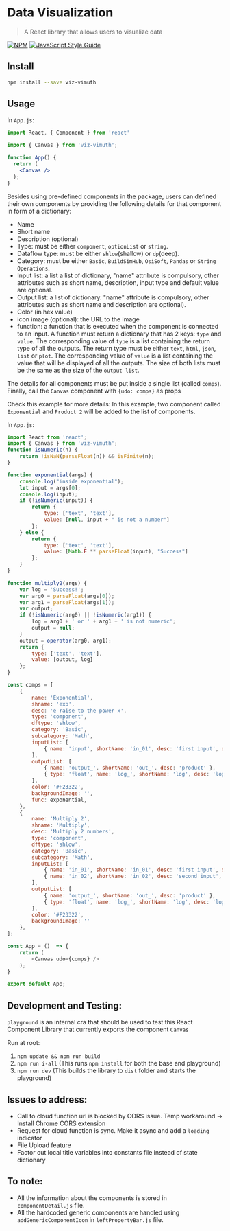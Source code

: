 # Data Visualization
> A React library that allows users to visualize data

[![NPM](https://img.shields.io/npm/v/viz-vimuth.svg)](https://www.npmjs.com/package/viz-vimuth)
[![JavaScript Style Guide](https://img.shields.io/badge/code_style-standard-brightgreen.svg)](https://standardjs.com)

## Install

```bash
npm install --save viz-vimuth
```

## Usage

In `App.js`:
```jsx
import React, { Component } from 'react'

import { Canvas } from 'viz-vimuth';

function App() {
  return (
    <Canvas />
  );
}
```
Besides using pre-defined components in the package, users can defined their own components by providing the following details for that component in form of a dictionary:
- Name
- Short name
- Description (optional)
- Type: must be either `component`, `optionList` or `string`.
- Dataflow type: must be either `shlow`(shallow) or `dp`(deep).
- Category: must be either `Basic`, `BuildSimHub`, `OsiSoft`, `Pandas` or `String Operations`.
- Input list: a list a list of dictionary, "name" attribute is compulsory, other attributes such as short name, description, input type and default value are optional.
- Output list: a list of dictionary. "name" attribute is compulsory, other attributes such as short name and description are optional).
- Color (in hex value)
- icon image (optional): the URL to the image
- function: a function that is executed when the component is connected to an input. A function must return a dictionary that has 2 keys: `type` and `value`. The corresponding value of `type` is a list containing the return type of all the outputs. The return type must be either `text`, `html`, `json`, `list` or `plot`. The corresponding value of `value` is a list containing the value that will be displayed of all the outputs. The size of both lists must be the same as the size of the `output list`.

The details for all components must be put inside a single list (called `comps`).
Finally, call the `Canvas` component with `{udo: comps}` as props

Check this example for more details:
In this example, two component called `Exponential` and `Product 2` will be added to the list of components.

In `App.js`:
```js
import React from 'react';
import { Canvas } from 'viz-vimuth';
function isNumeric(n) {
    return !isNaN(parseFloat(n)) && isFinite(n);
}

function exponential(args) {
    console.log("inside exponential");
    let input = args[0];
    console.log(input);
    if (!isNumeric(input)) {
        return {
            type: ['text', 'text'],
            value: [null, input + " is not a number"]
        };
    } else {
        return {
            type: ['text', 'text'],
            value: [Math.E ** parseFloat(input), "Success"]
        };
    }
}

function multiply2(args) {
    var log = 'Success!';
    var arg0 = parseFloat(args[0]);
    var arg1 = parseFloat(args[1]);
    var output;
    if (!isNumeric(arg0) || !isNumeric(arg1)) {
        log = arg0 + ' or ' + arg1 + ' is not numeric';
        output = null;
    }
    output = operator(arg0, arg1);
    return {
        type: ['text', 'text'],
        value: [output, log]
    };
}

const comps = [
    {
        name: 'Exponential',
        shname: 'exp',
        desc: 'e raise to the power x',
        type: 'component',
        dftype: 'shlow',
        category: 'Basic',
        subcategory: 'Math',
        inputList: [
            { name: 'input', shortName: 'in_01', desc: 'first input', default_value: '10.0' }
        ],
        outputList: [
            { name: 'output_', shortName: 'out_', desc: 'product' },
            { type: 'float', name: 'log_', shortName: 'log', desc: 'log output' }
        ],
        color: '#F23322',
        backgroundImage: '',
        func: exponential,
    },
    {
        name: 'Multiply 2',
        shname: 'Multiply',
        desc: 'Multiply 2 numbers',
        type: 'component',
        dftype: 'shlow',
        category: 'Basic',
        subcategory: 'Math',
        inputList: [
            { name: 'in_01', shortName: 'in_01', desc: 'first input', default_value: '10.0' },
            { name: 'in_02', shortName: 'in_02', desc: 'second input', default_value: '5.0' }
        ],
        outputList: [
            { name: 'output_', shortName: 'out_', desc: 'product' },
            { type: 'float', name: 'log_', shortName: 'log', desc: 'log output' }
        ],
        color: '#F23322',
        backgroundImage: ''
    },
];

const App = ()  => {
    return (
        <Canvas udo={comps} />
    );
}

export default App;

```

## Development and Testing:

`playground` is an internal cra that should be used to test this React Component Library that
currently exports the component `Canvas`

Run at root:
1. `npm update && npm run build`
2. `npm run i-all` (This runs `npm install` for both the base and playground)
3. `npm run dev` (This builds the library to `dist` folder and starts the playground)

## Issues to address:

-   Call to cloud function url is blocked by CORS issue. Temp workaround -> Install Chrome CORS extension
-   Request for cloud function is sync. Make it async and add a `loading` indicator
-   File Upload feature
-   Factor out local title variables into constants file instead of state dictionary

## To note:

-   All the information about the components is stored in `componentDetail.js` file.
-   All the hardcoded generic components are handled using `addGenericComponentIcon` in `leftPropertyBar.js` file.
